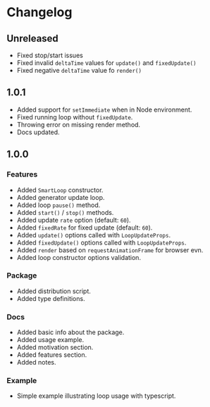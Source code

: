 # Changelog

<!--## Unreleased-->

## Unreleased

- Fixed stop/start issues
- Fixed invalid `deltaTime` values for `update()` and `fixedUpdate()`
- Fixed negative `deltaTime` value fo `render()`

## 1.0.1

- Added support for `setImmediate` when in Node environment.
- Fixed running loop without `fixedUpdate`.
- Throwing error on missing render method.
- Docs updated.

## 1.0.0

### Features

- Added `SmartLoop` constructor.
- Added generator update loop.
- Added loop `pause()` method.
- Added `start()` / `stop()` methods.
- Added update `rate` option (default: `60`).
- Added `fixedRate` for fixed update (default: `60`).
- Added `update()` options called with `LoopUpdateProps`.
- Added `fixedUpdate()` options called with `LoopUpdateProps`.
- Added `render` based on `requestAnimationFrame` for browser evn.
- Added loop constructor options validation.

### Package

- Added distribution script.
- Added type definitions.

### Docs

- Added basic info about the package.
- Added usage example.
- Added motivation section.
- Added features section.
- Added notes.

### Example

- Simple example illustrating loop usage with typescript.
